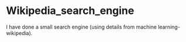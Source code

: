 # Wikipedia_search_engine
I have done a small search engine (using details from machine learning- wikipedia).
